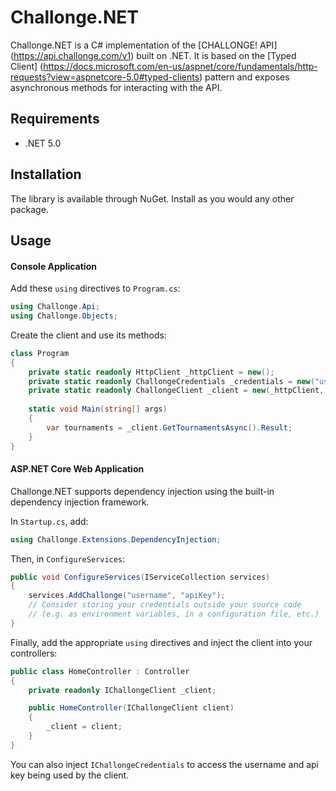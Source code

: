 ﻿# Challonge.NET

Challonge.NET is a C# implementation of the [CHALLONGE! API] (https://api.challonge.com/v1) 
built on .NET. It is based on the [Typed Client] (https://docs.microsoft.com/en-us/aspnet/core/fundamentals/http-requests?view=aspnetcore-5.0#typed-clients)
pattern and exposes asynchronous methods for interacting with the API.

## Requirements

- .NET 5.0

## Installation

The library is available through NuGet. Install as you would any other package.

## Usage

#### Console Application

Add these `using` directives to `Program.cs`:

```C#
using Challonge.Api;
using Challonge.Objects;
```
Create the client and use its methods:

```C#
class Program
{
    private static readonly HttpClient _httpClient = new();
    private static readonly ChallongeCredentials _credentials = new("username", "apiKey");
    private static readonly ChallongeClient _client = new(_httpClient, _credentials);
	
    static void Main(string[] args)
    {
        var tournaments = _client.GetTournamentsAsync().Result;
    }
}
```
#### ASP.NET Core Web Application

Challonge.NET supports dependency injection using the built-in dependency injection framework.

In `Startup.cs`, add:
```C#
using Challonge.Extensions.DependencyInjection;
```
Then, in `ConfigureServices`:
```C#
public void ConfigureServices(IServiceCollection services)
{
    services.AddChallonge("username", "apiKey");
    // Consider storing your credentials outside your source code 
    // (e.g. as environment variables, in a configuration file, etc.)
}
```
Finally, add the appropriate `using` directives and inject the client into your controllers:

```C#
public class HomeController : Controller
{
    private readonly IChallongeClient _client;

    public HomeController(IChallongeClient client)
    {
        _client = client;
    }
}
```
You can also inject `IChallongeCredentials` to access the username and api key being used by the client.
